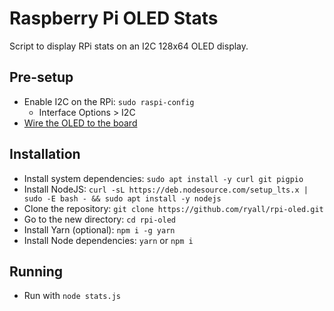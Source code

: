 # Raspberry Pi OLED Stats

Script to display RPi stats on an I2C 128x64 OLED display.

## Pre-setup

- Enable I2C on the RPi: `sudo raspi-config`
  - Interface Options > I2C
- [Wire the OLED to the board](https://learn.adafruit.com/monochrome-oled-breakouts/circuitpython-wiring)

## Installation

- Install system dependencies: `sudo apt install -y curl git pigpio`
- Install NodeJS: `curl -sL https://deb.nodesource.com/setup_lts.x | sudo -E bash - && sudo apt install -y nodejs`
- Clone the repository: `git clone https://github.com/ryall/rpi-oled.git`
- Go to the new directory: `cd rpi-oled`
- Install Yarn (optional): `npm i -g yarn`
- Install Node dependencies: `yarn` or `npm i`

## Running

- Run with `node stats.js`
